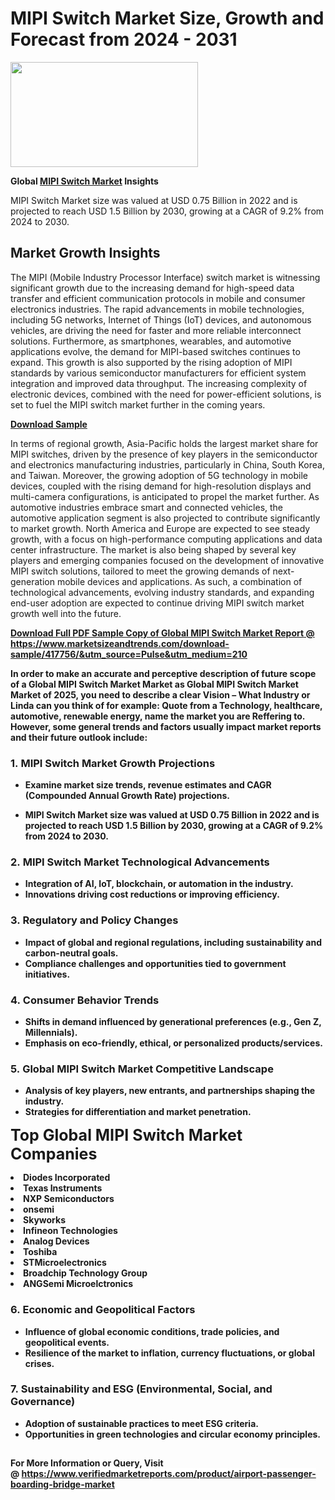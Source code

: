 <H1>MIPI Switch Market Size, Growth and Forecast from 2024 - 2031</H1><img class="aligncenter size-medium wp-image-584254" src="https://thirdeyenews.in/wp-content/uploads/2024/09/Global-Market-Research-300x168.jpeg" alt="" width="300" height="168" /><p><strong>Global&nbsp;<a href="https://www.marketsizeandtrends.com/download-sample/417756/&amp;utm_source=Pulse&amp;utm_medium=210">MIPI Switch Market</a> Insights</strong></p><p>MIPI Switch Market size was valued at USD 0.75 Billion in 2022 and is projected to reach USD 1.5 Billion by 2030, growing at a CAGR of 9.2% from 2024 to 2030.</p><p><h2>Market Growth Insights</h2> <p>The MIPI (Mobile Industry Processor Interface) switch market is witnessing significant growth due to the increasing demand for high-speed data transfer and efficient communication protocols in mobile and consumer electronics industries. The rapid advancements in mobile technologies, including 5G networks, Internet of Things (IoT) devices, and autonomous vehicles, are driving the need for faster and more reliable interconnect solutions. Furthermore, as smartphones, wearables, and automotive applications evolve, the demand for MIPI-based switches continues to expand. This growth is also supported by the rising adoption of MIPI standards by various semiconductor manufacturers for efficient system integration and improved data throughput. The increasing complexity of electronic devices, combined with the need for power-efficient solutions, is set to fuel the MIPI switch market further in the coming years.</p> <p><strong><a href="#">Download Sample</a></strong></p> <p>In terms of regional growth, Asia-Pacific holds the largest market share for MIPI switches, driven by the presence of key players in the semiconductor and electronics manufacturing industries, particularly in China, South Korea, and Taiwan. Moreover, the growing adoption of 5G technology in mobile devices, coupled with the rising demand for high-resolution displays and multi-camera configurations, is anticipated to propel the market further. As automotive industries embrace smart and connected vehicles, the automotive application segment is also projected to contribute significantly to market growth. North America and Europe are expected to see steady growth, with a focus on high-performance computing applications and data center infrastructure. The market is also being shaped by several key players and emerging companies focused on the development of innovative MIPI switch solutions, tailored to meet the growing demands of next-generation mobile devices and applications. As such, a combination of technological advancements, evolving industry standards, and expanding end-user adoption are expected to continue driving MIPI switch market growth well into the future.</p> <p><strong><a href="#"></p><p><span class=""><strong>Download Full PDF Sample Copy of Global MIPI Switch Market Report</strong> @ <a href="https://www.marketsizeandtrends.com/download-sample/417756/&amp;utm_source=Pulse&amp;utm_medium=210" target="_blank">https://www.marketsizeandtrends.com/download-sample/417756/&amp;utm_source=Pulse&amp;utm_medium=210</a></span></p><p>In order to make an accurate and perceptive description of future scope of a Global&nbsp;MIPI Switch Market Market as Global&nbsp;MIPI Switch Market Market of 2025, you need to describe a clear Vision &ndash; What Industry or Linda can you think of for example: Quote from a Technology, healthcare, automotive, renewable energy, name the market you are Reffering to. However, some general trends and factors usually impact market reports and their future outlook include:</p><h3>1.&nbsp;<strong>MIPI Switch Market Growth Projections</strong></h3><ul><li>Examine market size trends, revenue estimates and CAGR (Compounded Annual Growth Rate) projections.</li><li><p>MIPI Switch Market size was valued at USD 0.75 Billion in 2022 and is projected to reach USD 1.5 Billion by 2030, growing at a CAGR of 9.2% from 2024 to 2030.</p></li></ul><h3>2.&nbsp;<strong>MIPI Switch Market Technological Advancements</strong></h3><ul><li>Integration of AI, IoT, blockchain, or automation in the industry.</li><li>Innovations driving cost reductions or improving efficiency.</li></ul><h3>3.&nbsp;<strong>Regulatory and Policy Changes</strong></h3><ul><li>Impact of global and regional regulations, including sustainability and carbon-neutral goals.</li><li>Compliance challenges and opportunities tied to government initiatives.</li></ul><h3>4.&nbsp;<strong>Consumer Behavior Trends</strong></h3><ul><li>Shifts in demand influenced by generational preferences (e.g., Gen Z, Millennials).</li><li>Emphasis on eco-friendly, ethical, or personalized products/services.</li></ul><h3>5.&nbsp;<strong>Global MIPI Switch Market Competitive Landscape</strong></h3><ul><li>Analysis of key players, new entrants, and partnerships shaping the industry.</li><li>Strategies for differentiation and market penetration.</li></ul><p data-pm-slice="1 1 []"><span style="color: inherit; font-family: inherit; font-size: 25px;">Top Global MIPI Switch Market Companies</span></p><div class="" data-test-id=""><p><li>Diodes Incorporated</li><li> Texas Instruments</li><li> NXP Semiconductors</li><li> onsemi</li><li> Skyworks</li><li> Infineon Technologies</li><li> Analog Devices</li><li> Toshiba</li><li> STMicroelectronics</li><li> Broadchip Technology Group</li><li> ANGSemi Microelctronics</li></p></div><h3>6.&nbsp;<strong>Economic and Geopolitical Factors</strong></h3><ul><li>Influence of global economic conditions, trade policies, and geopolitical events.</li><li>Resilience of the market to inflation, currency fluctuations, or global crises.</li></ul><h3>7.&nbsp;<strong>Sustainability and ESG (Environmental, Social, and Governance)</strong></h3><ul><li>Adoption of sustainable practices to meet ESG criteria.</li><li>Opportunities in green technologies and circular economy principles.</li></ul><h2><strong style="font-size: 14px;">For More Information or Query, Visit @&nbsp;</strong><a style="background-color: #ffffff; font-size: 14px;" href="https://www.marketsizeandtrends.com/report/mipi-switch-market/" target="_blank">https://www.verifiedmarketreports.com/product/airport-passenger-boarding-bridge-market</a></h2>
